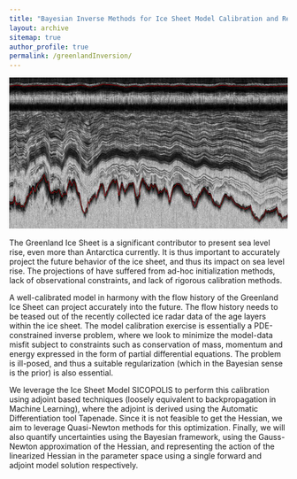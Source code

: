 ```yaml
---
title: "Bayesian Inverse Methods for Ice Sheet Model Calibration and Reconstruction"
layout: archive
sitemap: true
author_profile: true
permalink: /greenlandInversion/
---
```


![Radar image of the Greenland ice sheet. The ice surface and the ice-bedrock interface are shown in red. This section from North-East Greenland is 160 km long and collected in an area where the ice is frozen to the bedrock and the shape of the internal layers follow the bedrock topography. Courtesy Center for Remote Sensing of Ice Sheets, CReSIS.](/assets/images/greenlandRadar.jpeg)

The Greenland Ice Sheet is a significant contributor to present sea level rise, even more than Antarctica currently. It is thus important to accurately project the future behavior of the ice sheet, and thus its impact on sea level rise. The projections of have suffered from ad-hoc initialization methods, lack of observational constraints, and lack of rigorous calibration methods. 

A well-calibrated model in harmony with the flow history of the Greenland Ice Sheet can project accurately into the future. The flow history needs to be teased out of the recently collected ice radar data of the age layers within the ice sheet. The model calibration exercise is essentially a PDE-constrained inverse problem, where we look to minimize the model-data misfit subject to constraints such as conservation of mass, momentum and energy expressed in the form of partial differential equations. The problem is ill-posed, and thus a suitable regularization (which in the Bayesian sense is the prior) is also essential. 

We leverage the Ice Sheet Model SICOPOLIS to perform this calibration using adjoint based techniques (loosely equivalent to backpropagation in Machine Learning), where the adjoint is derived using the Automatic Differentiation tool Tapenade. Since it is not feasible to get the Hessian, we aim to leverage Quasi-Newton methods for this optimization. Finally, we will also quantify uncertainties using the Bayesian framework, using the Gauss-Newton approximation of the Hessian, and representing the action of the linearized Hessian in the parameter space using a single forward and adjoint model solution respectively.  
